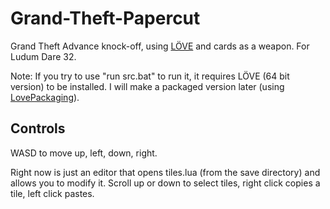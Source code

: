 # Grand-Theft-Papercut

Grand Theft Advance knock-off, using [LÖVE](https://love2d.org/) and cards as a weapon. For Ludum Dare 32.

Note: If you try to use "run src.bat" to run it, it requires LÖVE (64 bit version) to be installed.
I will make a packaged version later (using [LovePackaging](https://github.com/Guard13007/LovePackaging)).

## Controls

WASD to move up, left, down, right.

Right now is just an editor that opens tiles.lua (from the save directory) and allows you to modify it.
Scroll up or down to select tiles, right click copies a tile, left click pastes.
